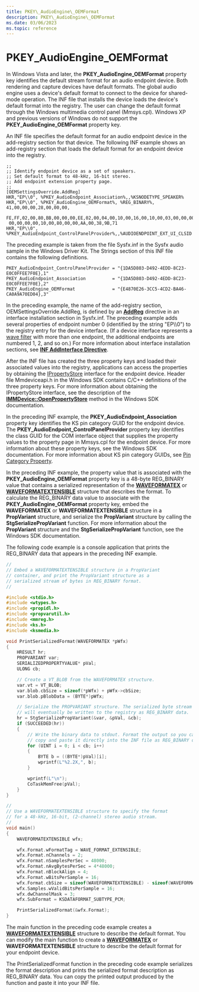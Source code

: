 ```yaml
---
title: PKEY\_AudioEngine\_OEMFormat
description: PKEY\_AudioEngine\_OEMFormat
ms.date: 03/06/2023
ms.topic: reference
---
```



# PKEY\_AudioEngine\_OEMFormat


In Windows Vista and later, the **PKEY\_AudioEngine\_OEMFormat** property key identifies the default stream format for an audio endpoint device. Both rendering and capture devices have default formats. The global audio engine uses a device's default format to connect to the device for shared-mode operation. The INF file that installs the device loads the device's default format into the registry. The user can change the default format through the Windows multimedia control panel (Mmsys.cpl). Windows XP and previous versions of Windows do not support the **PKEY\_AudioEngine\_OEMFormat** property key.

An INF file specifies the default format for an audio endpoint device in the add-registry section for that device. The following INF example shows an add-registry section that loads the default format for an endpoint device into the registry.

```inf
;;
;; Identify endpoint device as a set of speakers.
;; Set default format to 48-kHz, 16-bit stereo.
;; Add endpoint extension property page.
;;
[OEMSettingsOverride.AddReg]
HKR,"EP\\0", %PKEY_AudioEndpoint_Association%,,%KSNODETYPE_SPEAKER%
HKR,"EP\\0", %PKEY_AudioEngine_OEMFormat%, %REG_BINARY%, 41,00,00,00,28,00,00,00,
 FE,FF,02,00,80,BB,00,00,00,EE,02,00,04,00,10,00,16,00,10,00,03,00,00,00,01,00,
 00,00,00,00,10,00,80,00,00,AA,00,38,9B,71
HKR,"EP\\0", %PKEY_AudioEndpoint_ControlPanelProvider%,,%AUDIOENDPOINT_EXT_UI_CLSID
```

The preceding example is taken from the file Sysfx.inf in the Sysfx audio sample in the Windows Driver Kit. The Strings section of this INF file contains the following definitions.

```inf
PKEY_AudioEndpoint_ControlPanelProvider = "{1DA5D803-D492-4EDD-8C23-E0C0FFEE7F0E},1"
PKEY_AudioEndpoint_Association          = "{1DA5D803-D492-4EDD-8C23-E0C0FFEE7F0E},2"
PKEY_AudioEngine_OEMFormat              = "{E4870E26-3CC5-4CD2-BA46-CA0A9A70ED04},3"
```

In the preceding example, the name of the add-registry section, OEMSettingsOverride.AddReg, is defined by an [**AddReg**](../install/inf-addreg-directive.md) directive in an interface installation section in Sysfx.inf. The preceding example adds several properties of endpoint number 0 (identified by the string "EP\\\\0") to the registry entry for the device interface. (If a device interface represents a [wave filter](./wave-filters.md) with more than one endpoint, the additional endpoints are numbered 1, 2, and so on.) For more information about interface installation sections, see [**INF AddInterface Directive**](../install/inf-addinterface-directive.md).

After the INF file has created the three property keys and loaded their associated values into the registry, applications can access the properties by obtaining the [IPropertyStore](/windows/win32/api/propsys/nn-propsys-ipropertystore) interface for the endpoint device. Header file Mmdeviceapi.h in the Windows SDK contains C/C++ definitions of the three property keys. For more information about obtaining the IPropertyStore interface, see the description of the [**IMMDevice::OpenPropertyStore**](/windows/win32/api/mmdeviceapi/nf-mmdeviceapi-immdevice-openpropertystore) method in the Windows SDK documentation.

In the preceding INF example, the **PKEY\_AudioEndpoint\_Association** property key identifies the KS pin category GUID for the endpoint device. The **PKEY\_AudioEndpoint\_ControlPanelProvider** property key identifies the class GUID for the COM interface object that supplies the property values to the property page in Mmsys.cpl for the endpoint device. For more information about these property keys, see the Windows SDK documentation. For more information about KS pin category GUIDs, see [Pin Category Property](./pin-category-property.md).

In the preceding INF example, the property value that is associated with the **PKEY\_AudioEngine\_OEMFormat** property key is a 48-byte REG\_BINARY value that contains a serialized representation of the [**WAVEFORMATEX**](/windows/win32/api/mmreg/ns-mmreg-waveformatex) or [**WAVEFORMATEXTENSIBLE**](/windows-hardware/drivers/ddi/ksmedia/ns-ksmedia-waveformatextensible) structure that describes the format. To calculate the REG\_BINARY data value to associate with the **PKEY\_AudioEngine\_OEMFormat** property key, embed the **WAVEFORMATEX** or **WAVEFORMATEXTENSIBLE** structure in a **PropVariant** structure, and serialize the **PropVariant** structure by calling the **StgSerializePropVariant** function. For more information about the **PropVariant** structure and the **StgSerializePropVariant** function, see the Windows SDK documentation.

The following code example is a console application that prints the REG\_BINARY data that appears in the preceding INF example.

```cpp
//
// Embed a WAVEFORMATEXTENSIBLE structure in a PropVariant
// container, and print the PropVariant structure as a
// serialized stream of bytes in REG_BINARY format.
//

#include <stdio.h>
#include <wtypes.h>
#include <propidl.h>
#include <propvarutil.h>
#include <mmreg.h>
#include <ks.h>
#include <ksmedia.h>

void PrintSerializedFormat(WAVEFORMATEX *pWfx)
{
    HRESULT hr;
    PROPVARIANT var;
    SERIALIZEDPROPERTYVALUE* pVal;
    ULONG cb;

    // Create a VT_BLOB from the WAVEFORMATEX structure.
    var.vt = VT_BLOB;
    var.blob.cbSize = sizeof(*pWfx) + pWfx->cbSize;
    var.blob.pBlobData = (BYTE*)pWfx;

    // Serialize the PROPVARIANT structure. The serialized byte stream
    // will eventually be written to the registry as REG_BINARY data.
    hr = StgSerializePropVariant(&var, &pVal, &cb);
    if (SUCCEEDED(hr))
    {
        // Write the binary data to stdout. Format the output so you can
        // copy and paste it directly into the INF file as REG_BINARY data.
        for (UINT i = 0; i < cb; i++)
        {
            BYTE b = ((BYTE*)pVal)[i];
            wprintf(L"%2.2X,", b);
        }

        wprintf(L"\n");
        CoTaskMemFree(pVal);
    }
}

//
// Use a WAVEFORMATEXTENSIBLE structure to specify the format
// for a 48-kHz, 16-bit, (2-channel) stereo audio stream.
//
void main()
{
    WAVEFORMATEXTENSIBLE wfx;

    wfx.Format.wFormatTag = WAVE_FORMAT_EXTENSIBLE;
    wfx.Format.nChannels = 2;
    wfx.Format.nSamplesPerSec = 48000;
    wfx.Format.nAvgBytesPerSec = 4*48000;
    wfx.Format.nBlockAlign = 4;
    wfx.Format.wBitsPerSample = 16;
    wfx.Format.cbSize = sizeof(WAVEFORMATEXTENSIBLE) - sizeof(WAVEFORMATEX);
    wfx.Samples.wValidBitsPerSample = 16;
    wfx.dwChannelMask = 3;
    wfx.SubFormat = KSDATAFORMAT_SUBTYPE_PCM;

    PrintSerializedFormat(&wfx.Format);
}
```

The main function in the preceding code example creates a [**WAVEFORMATEXTENSIBLE**](/windows-hardware/drivers/ddi/ksmedia/ns-ksmedia-waveformatextensible) structure to describe the default format. You can modify the main function to create a [**WAVEFORMATEX**](/windows/win32/api/mmreg/ns-mmreg-waveformatex) or **WAVEFORMATEXTENSIBLE** structure to describe the default format for your endpoint device.

The PrintSerializedFormat function in the preceding code example serializes the format description and prints the serialized format description as REG\_BINARY data. You can copy the printed output produced by the function and paste it into your INF file.

 

